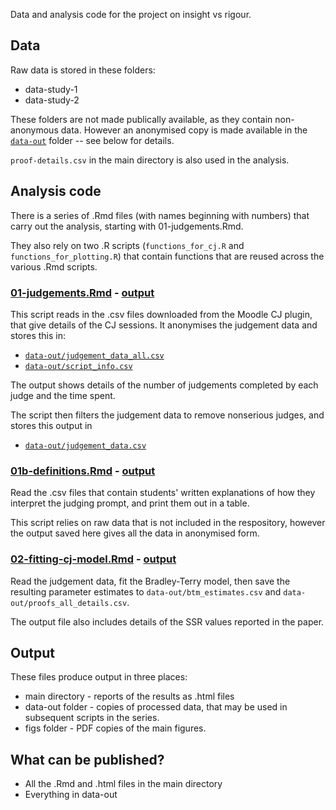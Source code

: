 Data and analysis code for the project on insight vs rigour.

## Data
Raw data is stored in these folders:
* data-study-1
* data-study-2

These folders are not made publically available, as they contain non-anonymous data. However an anonymised copy is made available in the [`data-out`](data-out) folder -- see below for details.

`proof-details.csv` in the main directory is also used in the analysis.

## Analysis code
There is a series of .Rmd files (with names beginning with numbers) that carry out the analysis, starting with 01-judgements.Rmd.

They also rely on two .R scripts (`functions_for_cj.R` and `functions_for_plotting.R`) that contain functions that are reused across the various .Rmd scripts.

### [01-judgements.Rmd](01-judgements.Rmd) - [output](01-judgements.md)

This script reads in the .csv files downloaded from the Moodle CJ plugin, that give details of the CJ sessions. It anonymises the judgement data and stores this in:

* [`data-out/judgement_data_all.csv`](data-out/judgement_data_all.csv)
* [`data-out/script_info.csv`](data-out/script_info.csv)

The output shows details of the number of judgements completed by each judge and the time spent.

The script then filters the judgement data to remove nonserious judges, and stores this output in

* [`data-out/judgement_data.csv`](data-out/judgement_data.csv)


### [01b-definitions.Rmd](01b-definitions.Rmd) - [output](01b-definitions.md)

Read the .csv files that contain students' written explanations of how they interpret the judging prompt, and print them out in a table.

This script relies on raw data that is not included in the respository, however the output saved here gives all the data in anonymised form.


### [02-fitting-cj-model.Rmd](02-fitting-cj-model.Rmd) - [output](02-fitting-cj-model.md)

Read the judgement data, fit the Bradley-Terry model, then save the resulting parameter estimates to `data-out/btm_estimates.csv` and `data-out/proofs_all_details.csv`.

The output file also includes details of the SSR values reported in the paper.


## Output
These files produce output in three places:

* main directory - reports of the results as .html files
* data-out folder - copies of processed data, that may be used in subsequent scripts in the series.
* figs folder - PDF copies of the main figures.

## What can be published?
- All the .Rmd and .html files in the main directory
- Everything in data-out